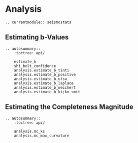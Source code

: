 # Analysis

```{eval-rst}
.. currentmodule:: seismostats
```

## Estimating b-Values

```{eval-rst}
.. autosummary::
    :toctree: api/

    estimate_b
    shi_bolt_confidence
    analysis.estimate_b_tinti
    analysis.estimate_b_positive
    analysis.estimate_b_utsu
    analysis.estimate_b_laplace
    analysis.estimate_b_weichert
    analysis.estimate_b_kijko_smit
```

## Estimating the Completeness Magnitude
```{eval-rst}
.. autosummary::
    :toctree: api/

    analysis.mc_ks
    analysis.mc_max_curvature
```